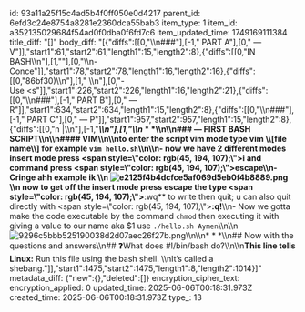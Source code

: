 id: 93a11a25f15c4ad5b4f0ff050e0d4217
parent_id: 6efd3c24e8754a8281e2360dca55bab3
item_type: 1
item_id: a352135029684f54ad0f0dba0f6fd7c6
item_updated_time: 1749169111384
title_diff: "[]"
body_diff: "[{\"diffs\":[[0,\"\\\n###\"],[-1,\" PART A\"],[0,\" — V\"]],\"start1\":61,\"start2\":61,\"length1\":15,\"length2\":8},{\"diffs\":[[0,\"IN BASH\\\n\"],[1,\"\"],[0,\"\\\n- Conce\"]],\"start1\":78,\"start2\":78,\"length1\":16,\"length2\":16},{\"diffs\":[[0,\"86bf30)\\\n\"],[1,\"    \\\n\"],[0,\"- Use <s\"]],\"start1\":226,\"start2\":226,\"length1\":16,\"length2\":21},{\"diffs\":[[0,\"\\\n###\"],[-1,\" PART B\"],[0,\" — R\"]],\"start1\":634,\"start2\":634,\"length1\":15,\"length2\":8},{\"diffs\":[[0,\"\\\n###\"],[-1,\" PART C\"],[0,\" — P\"]],\"start1\":957,\"start2\":957,\"length1\":15,\"length2\":8},{\"diffs\":[[0,\"n |\\\n\"],[-1,\"***\\\n\"],[1,\"\\\n* * *\\\n\\\n### — FIRST BASH SCRIPT\\\n\\\n#### VIM\\\n\\\nto enter the script vim mode type vim \\\\[file name\\\\] for example `vim hello.sh`\\\n\\\n- now we have 2 different modes insert mode press **<span style=\\\"color: rgb(45, 194, 107);\\\">i</span>** and command press **<span style=\\\"color: rgb(45, 194, 107);\\\">escape</span>**\\\n- Cringe ahh example ik  \\\n    ![e2125f4b4dcfce5af069d5eb0f4b8889.png](:/5e76324dc77a4ed8aac5df852d12d918)  \\\n    now to get off the insert mode press escape the type <span style=\\\"color: rgb(45, 194, 107);\\\">**:wq**</span> to write then quit; u can also quit directly with <span style=\\\"color: rgb(45, 194, 107);\\\">**:q!**</span>\\\n- Now we gotta make the code executable by the command `chmod` then executing it with giving a value to our name aka $1 use `./hello.sh Aymen`\\\n\\\n![9296c5bbb525190038d2d07aec26f27b.png](:/172f04f1803447b0ace86c7f4d270e5f)\\\n\\\n* * *\\\n## Now with the questions and answers\\\n## ❓What does #!/bin/bash do?\\\n\\\n**This line tells Linux:** Run this file using the bash shell.  \\\nIt’s called a shebang.\"]],\"start1\":1475,\"start2\":1475,\"length1\":8,\"length2\":1014}]"
metadata_diff: {"new":{},"deleted":[]}
encryption_cipher_text: 
encryption_applied: 0
updated_time: 2025-06-06T00:18:31.973Z
created_time: 2025-06-06T00:18:31.973Z
type_: 13